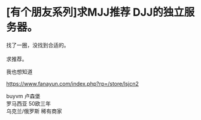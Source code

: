 # [有个朋友系列]求MJJ推荐 DJJ的独立服务器。


找了一圈，没找到合适的。<br />
<br />
求推荐。

我也想知道<img id="aimg_dwN95" onclick="zoom(this, this.src, 0, 0, 0)" class="zoom" src="https://cdn.jsdelivr.net/gh/hishis/forum-master/public/images/patch.gif" onmouseover="img_onmouseoverfunc(this)" onload="thumbImg(this)" border="0" alt="" />

https://www.fanayun.com/index.php?rp=/store/lsjcn2

buyvm 卢森堡<br />
罗马西亚 50欧三年<br />
乌克兰/俄罗斯 稀有商家<img id="aimg_m321r" onclick="zoom(this, this.src, 0, 0, 0)" class="zoom" src="https://cdn.jsdelivr.net/gh/hishis/forum-master/public/images/patch.gif" onmouseover="img_onmouseoverfunc(this)" onload="thumbImg(this)" border="0" alt="" />
